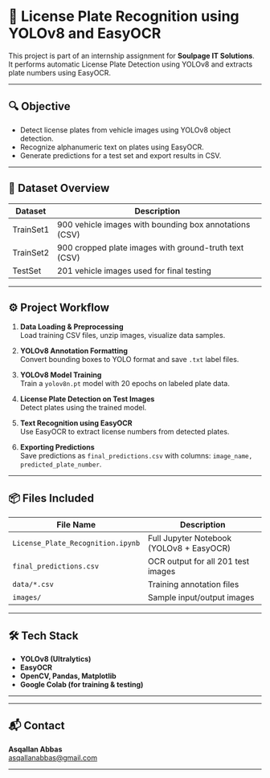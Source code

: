 # 🚗 License Plate Recognition using YOLOv8 and EasyOCR

This project is part of an internship assignment for **Soulpage IT Solutions**.  
It performs automatic License Plate Detection using YOLOv8 and extracts plate numbers using EasyOCR.

---

## 🔍 Objective

- Detect license plates from vehicle images using YOLOv8 object detection.
- Recognize alphanumeric text on plates using EasyOCR.
- Generate predictions for a test set and export results in CSV.

---

## 📁 Dataset Overview

| Dataset       | Description                                              |
|---------------|----------------------------------------------------------|
| TrainSet1     | 900 vehicle images with bounding box annotations (CSV)   |
| TrainSet2     | 900 cropped plate images with ground-truth text (CSV)    |
| TestSet       | 201 vehicle images used for final testing                |

---

## ⚙️ Project Workflow

1. **Data Loading & Preprocessing**  
   Load training CSV files, unzip images, visualize data samples.

2. **YOLOv8 Annotation Formatting**  
   Convert bounding boxes to YOLO format and save `.txt` label files.

3. **YOLOv8 Model Training**  
   Train a `yolov8n.pt` model with 20 epochs on labeled plate data.

4. **License Plate Detection on Test Images**  
   Detect plates using the trained model.

5. **Text Recognition using EasyOCR**  
   Use EasyOCR to extract license numbers from detected plates.

6. **Exporting Predictions**  
   Save predictions as `final_predictions.csv` with columns:
   `image_name, predicted_plate_number`.

---

## 📦 Files Included

| File Name                    | Description                                      |
|-----------------------------|--------------------------------------------------|
| `License_Plate_Recognition.ipynb` | Full Jupyter Notebook (YOLOv8 + EasyOCR)        |
| `final_predictions.csv`     | OCR output for all 201 test images               |
| `data/*.csv`                | Training annotation files      |
| `images/`                   | Sample input/output images     |

---

## 🛠 Tech Stack

- **YOLOv8 (Ultralytics)**
- **EasyOCR**
- **OpenCV, Pandas, Matplotlib**
- **Google Colab (for training & testing)**

---

---

## 📬 Contact

**Asqallan Abbas**  
[asqallanabbas@gmail.com](mailto:asqallanabbas@gmail.com)

---

